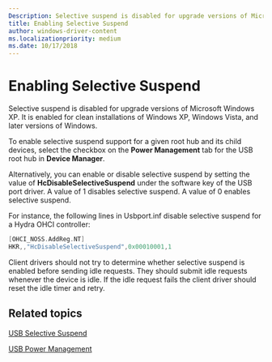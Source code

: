 ```yaml
---
Description: Selective suspend is disabled for upgrade versions of Microsoft Windows XP. It is enabled for clean installations of Windows XP, Windows Vista, and later versions of Windows.
title: Enabling Selective Suspend
author: windows-driver-content
ms.localizationpriority: medium
ms.date: 10/17/2018
---
```


# Enabling Selective Suspend


Selective suspend is disabled for upgrade versions of Microsoft Windows XP. It is enabled for clean installations of Windows XP, Windows Vista, and later versions of Windows.

To enable selective suspend support for a given root hub and its child devices, select the checkbox on the **Power Management** tab for the USB root hub in **Device Manager**.

Alternatively, you can enable or disable selective suspend by setting the value of **HcDisableSelectiveSuspend** under the software key of the USB port driver. A value of 1 disables selective suspend. A value of 0 enables selective suspend.

For instance, the following lines in Usbport.inf disable selective suspend for a Hydra OHCI controller:

```cpp
[OHCI_NOSS.AddReg.NT]
HKR,,"HcDisableSelectiveSuspend",0x00010001,1
```

Client drivers should not try to determine whether selective suspend is enabled before sending idle requests. They should submit idle requests whenever the device is idle. If the idle request fails the client driver should reset the idle timer and retry.

## Related topics


[USB Selective Suspend](usb-selective-suspend.md)

[USB Power Management](usb-power-management.md)

 

 





